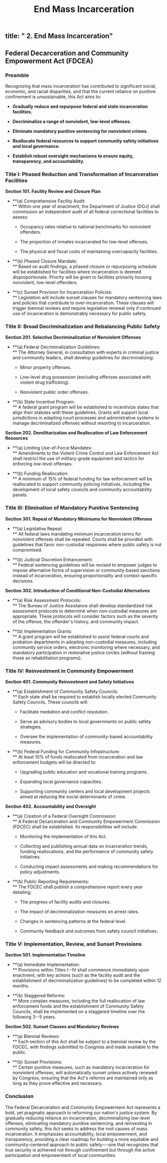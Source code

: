 ﻿---
title: '2. End Mass Incarceration'
---
## title: \" 2. End Mass Incarceration\"

## **Federal Decarceration and Community Empowerment Act (FDCEA)**

### **Preamble**

Recognizing that mass incarceration has contributed to significant
social, economic, and racial disparities, and that the current reliance
on punitive confinement is unsustainable, this Act aims to:

-   **Gradually reduce and repurpose federal and state incarceration
    facilities.**

-   **Decriminalize a range of nonviolent, low-level offenses.**

-   **Eliminate mandatory punitive sentencing for nonviolent crimes.**

-   **Reallocate federal resources to support community safety
    initiatives and local governance.**

-   **Establish robust oversight mechanisms to ensure equity,
    transparency, and accountability.**

### **Title I: Phased Reduction and Transformation of Incarceration Facilities**

**Section 101. Facility Review and Closure Plan**

-   **(a) Comprehensive Facility Audit:\
    ** Within one year of enactment, the Department of Justice (DOJ)
    shall commission an independent audit of all federal correctional
    facilities to assess:

    -   Occupancy rates relative to national benchmarks for nonviolent
        offenders.

    -   The proportion of inmates incarcerated for low-level offenses.

    -   The physical and fiscal costs of maintaining overcapacity
        facilities.

-   **(b) Phased Closure Mandate:\
    ** Based on audit findings, a phased closure or repurposing schedule
    will be established for facilities where incarceration is deemed
    disproportionate. Priority will be given to facilities primarily
    housing nonviolent, low-level offenders.

-   **(c) Sunset Provision for Incarceration Policies:\
    ** Legislation will include sunset clauses for mandatory sentencing
    laws and policies that contribute to over-incarceration. These
    clauses will trigger biennial reviews and require legislative
    renewal only if continued use of incarceration is demonstrably
    necessary for public safety.

### **Title II: Broad Decriminalization and Rebalancing Public Safety**

**Section 201. Selective Decriminalization of Nonviolent Offenses**

-   **(a) Federal Decriminalization Guidelines:\
    ** The Attorney General, in consultation with experts in criminal
    justice and community leaders, shall develop guidelines for
    decriminalizing:

    -   Minor property offenses.

    -   Low-level drug possession (excluding offenses associated with
        violent drug trafficking).

    -   Nonviolent public order offenses.

-   **(b) State Incentive Program:\
    ** A federal grant program will be established to incentivize states
    that align their statutes with these guidelines. Grants will support
    local jurisdictions in adapting court processes and administrative
    systems to manage decriminalized offenses without resorting to
    incarceration.

**Section 202. Demilitarization and Reallocation of Law Enforcement
Resources**

-   **(a) Limiting Use-of-Force Mandates:\
    ** Amendments to the Violent Crime Control and Law Enforcement Act
    shall restrict the use of military-grade equipment and tactics for
    enforcing low-level offenses.

-   **(b) Funding Reallocation:\
    ** A minimum of 15% of federal funding for law enforcement will be
    reallocated to support community policing initiatives, including the
    development of local safety councils and community accountability
    panels.

### **Title III: Elimination of Mandatory Punitive Sentencing**

**Section 301. Repeal of Mandatory Minimums for Nonviolent Offenses**

-   **(a) Legislative Repeal:\
    ** All federal laws mandating minimum incarceration terms for
    nonviolent offenses shall be repealed. Courts shall be provided with
    guidelines that favor non-custodial responses where public safety is
    not compromised.

-   **(b) Judicial Discretion Enhancement:\
    ** Federal sentencing guidelines will be revised to empower judges
    to impose alternative forms of supervision or community-based
    sanctions instead of incarceration, ensuring proportionality and
    context-specific decisions.

**Section 302. Introduction of Conditional Non-Custodial Alternatives**

-   **(a) Risk Assessment Protocols:\
    ** The Bureau of Justice Assistance shall develop standardized risk
    assessment protocols to determine when non-custodial measures are
    appropriate. These protocols will consider factors such as the
    severity of the offense, the offender's history, and community
    impact.

-   **(b) Implementation Grants:\
    ** A grant program will be established to assist federal courts and
    probation departments in adopting non-custodial measures, including
    community service orders, electronic monitoring where necessary, and
    mandatory participation in restorative justice circles (without
    framing these as rehabilitation programs).

### **Title IV: Reinvestment in Community Empowerment**

**Section 401. Community Reinvestment and Safety Initiatives**

-   **(a) Establishment of Community Safety Councils:\
    ** Each state shall be required to establish locally elected
    Community Safety Councils. These councils will:

    -   Facilitate mediation and conflict resolution.

    -   Serve as advisory bodies to local governments on public safety
        strategies.

    -   Oversee the implementation of community-based accountability
        measures.

-   **(b) Federal Funding for Community Infrastructure:\
    ** At least 10% of funds reallocated from incarceration and law
    enforcement budgets will be directed to:

    -   Upgrading public education and vocational training programs.

    -   Expanding local governance capacities.

    -   Supporting community centers and local development projects
        aimed at reducing the social determinants of crime.

**Section 402. Accountability and Oversight**

-   **(a) Creation of a Federal Oversight Commission:\
    ** A Federal Decarceration and Community Empowerment Commission
    (FDCEC) shall be established. Its responsibilities will include:

    -   Monitoring the implementation of this Act.

    -   Collecting and publishing annual data on incarceration trends,
        funding reallocations, and the performance of community safety
        initiatives.

    -   Conducting impact assessments and making recommendations for
        policy adjustments.

-   **(b) Public Reporting Requirements:\
    ** The FDCEC shall publish a comprehensive report every year
    detailing:

    -   The progress of facility audits and closures.

    -   The impact of decriminalization measures on arrest rates.

    -   Changes in sentencing patterns at the federal level.

    -   Community feedback and outcomes from safety council initiatives.

### **Title V: Implementation, Review, and Sunset Provisions**

**Section 501. Implementation Timeline**

-   **(a) Immediate Implementation:\
    ** Provisions within Titles I--IV shall commence immediately upon
    enactment, with key actions (such as the facility audit and the
    establishment of decriminalization guidelines) to be completed
    within 12 months.

-   **(b) Staggered Reforms:\
    ** More complex measures, including the full reallocation of law
    enforcement funds and the establishment of Community Safety
    Councils, shall be implemented on a staggered timeline over the
    following 3--5 years.

**Section 502. Sunset Clauses and Mandatory Reviews**

-   **(a) Biennial Reviews:\
    ** Each section of this Act shall be subject to a biennial review by
    the FDCEC, with findings submitted to Congress and made available to
    the public.

-   **(b) Sunset Provisions:\
    ** Certain punitive measures, such as mandatory incarceration for
    nonviolent offenses, will automatically sunset unless actively
    renewed by Congress, ensuring that the Act's reforms are maintained
    only as long as they prove effective and necessary.

### **Conclusion**

The Federal Decarceration and Community Empowerment Act represents a
bold, yet pragmatic approach to reforming our nation's justice system.
By gradually reducing reliance on incarceration, decriminalizing
low-level offenses, eliminating mandatory punitive sentencing, and
reinvesting in community safety, this Act seeks to address the root
causes of mass incarceration. It emphasizes accountability, local
empowerment, and transparency, providing a clear roadmap for building a
more equitable and community-centered approach to public safety---one
that recognizes that true security is achieved not through confinement
but through the active participation and empowerment of local
communities.

